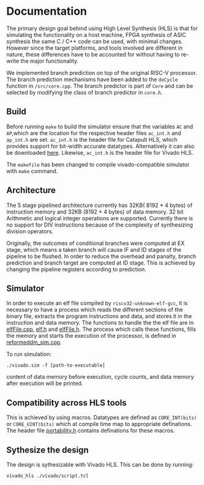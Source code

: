 # Documentation 
The primary design goal behind using High Level Synthesis (HLS) is that for simulating the functionality on a host machine,
FPGA synthesis of ASIC synthesis the same C / C++ code can be used, with minimal changes. However since the target platforms,
and tools involved are different in nature, these differences have to be accounted for without having to re-write the major
functionality.

We implemented branch prediction on top of the original RISC-V processor. The branch prediction mechanisms have been added to the `doCycle` function in `/src/core.cpp`. The branch predictor is part of `Core` and can be selected by modifying the class of branch predictor in `core.h`.

## Build
Before running  `make` to build the simulator ensure that the variables `AC` and `AP`,which are the location for the
respective header files `ac_int.h` and `ap_int.h` are set. `ac_int.h` is the header file for Catapult HLS, which 
provides support for bit-width accurate datatypes. Alternatively it can also be downloaded
[here](https://www.mentor.com/hls-lp/downloads/ac-datatypes). Likewise, `ac_int.h` is the header file for Vivado HLS.

The `makefile` has been changed to compile vivado-compatible simulator with `make` command.

## Architecture
The 5 stage pipelined architecture currently has 32KB( 8192 * 4 bytes) of instruction memory and 32KB (8192 * 4 bytes) of data memory. 32 bit
Arithmetic and logical integer operations are supported. Currently there is no support for DIV instructions because of the 
complexity of synthesizing division operators. 

Originally, the outcomes of conditional branches were computed at EX stage, which means a taken branch will cause IF and ID stages of the pipeline to be flushed. In order to reduce the overhead and panalty, branch prediction and branch target are computed at ID stage. This is achieved by changing the pipeline registers according to prediction.

## Simulator
In order to execute an elf file compiled by `riscv32-unknown-elf-gcc`, it is necessary to have a process which reads the 
different sections of the binary file, extracts the program instructions and data, and stores it in the instruction and data 
memory. The functions to handle the the elf file are in [elfFile.cpp](src/elfFile.cpp), [elf.h](include/elf.h) and 
[elfFile.h](include/elfFile.h). The process which calls these functions, fills the memory and starts the execution of the 
processor, is defined in [reformeddm_sim.cpp](src/reformeddm_sim.cpp). 

To run simulation:
```
./vivado.sim -f [path-to-executable]
```
content of data memory before execution, cycle counts, and data memory after execution will be printed.

## Compatibility across HLS tools
This is achieved by using macros. Datatypes are defined as `CORE_INT(bits)` or `CORE_UINT(bits)` which at compile time map to 
appropriate definations. The header file [portability.h](include/portability.h) contains definations for these macros.

## Sythesize the design
The design is sythesizable with Vivado HLS. This can be done by running:
```
vivado_hls ./vivado/script.tcl
```